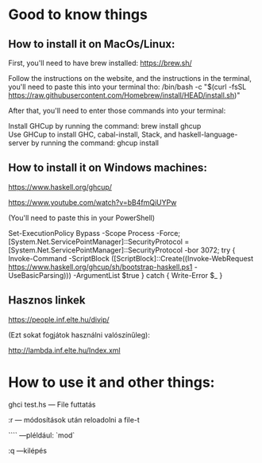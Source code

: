 # Good to know things

## How to install it on MacOs/Linux: 
First, you'll need to have brew installed: https://brew.sh/

Follow the instructions on the website, and the instructions in the terminal, you'll need to paste this into your terminal tho: 
/bin/bash -c "$(curl -fsSL https://raw.githubusercontent.com/Homebrew/install/HEAD/install.sh)"  

After that, you'll need to enter those commands into your terminal:

Install GHCup by running the command:  brew install ghcup   
Use GHCup to install GHC, cabal-install, Stack, and haskell-language-server by running the command:   ghcup install

## How to install it on Windows machines:

https://www.haskell.org/ghcup/

https://www.youtube.com/watch?v=bB4fmQiUYPw

(You'll need to paste this in your PowerShell)

Set-ExecutionPolicy Bypass -Scope Process -Force;[System.Net.ServicePointManager]::SecurityProtocol = [System.Net.ServicePointManager]::SecurityProtocol -bor 3072; try { Invoke-Command -ScriptBlock ([ScriptBlock]::Create((Invoke-WebRequest https://www.haskell.org/ghcup/sh/bootstrap-haskell.ps1 -UseBasicParsing))) -ArgumentList $true } catch { Write-Error $_ }

## Hasznos linkek
https://people.inf.elte.hu/divip/

(Ezt sokat fogjátok használni valószínűleg):

http://lambda.inf.elte.hu/Index.xml

# How to use it and other things:

ghci test.hs 	— File futtatás

:r   				        — módosítások után reloadolni a file-t

````			    —pléldául: \`mod`

:q				    —kilépés
